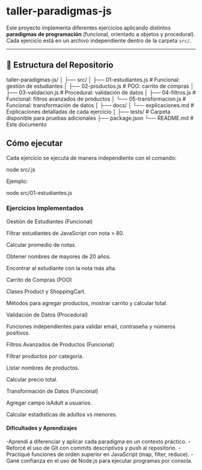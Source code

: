 # taller-paradigmas-js

Este proyecto implementa diferentes ejercicios aplicando distintos **paradigmas de programación** (funcional, orientado a objetos y procedural).  
Cada ejercicio está en un archivo independiente dentro de la carpeta `src/`.

---

## 📂 Estructura del Repositorio
taller-paradigmas-js/
│
├── src/
│ ├── 01-estudiantes.js # Funcional: gestión de estudiantes
│ ├── 02-productos.js # POO: carrito de compras
│ ├── 03-validacion.js # Procedural: validación de datos
│ ├── 04-filtros.js # Funcional: filtros avanzados de productos
│ └── 05-transformacion.js # Funcional: transformación de datos
│
├── docs/
│ └── explicaciones.md # Explicaciones detalladas de cada ejercicio
│
├── tests/ # Carpeta disponible para pruebas adicionales
├── package.json
└── README.md # Este documento
## Cómo ejecutar
Cada ejercicio se ejecuta de manera independiente con el comando:

node src/<nombre-del-archivo>.js


Ejemplo:

node src/01-estudiantes.js

### Ejercicios Implementados

Gestión de Estudiantes (Funcional)

Filtrar estudiantes de JavaScript con nota > 80.

Calcular promedio de notas.

Obtener nombres de mayores de 20 años.

Encontrar al estudiante con la nota más alta.

Carrito de Compras (POO)

Clases Product y ShoppingCart.

Métodos para agregar productos, mostrar carrito y calcular total.

Validación de Datos (Procedural)

Funciones independientes para validar email, contraseña y números positivos.

Filtros Avanzados de Productos (Funcional)

Filtrar productos por categoría.

Listar nombres de productos.

Calcular precio total.

Transformación de Datos (Funcional)

Agregar campo isAdult a usuarios.

Calcular estadísticas de adultos vs menores.

#### Dificultades y Aprendizajes

-Aprendí a diferenciar y aplicar cada paradigma en un contexto práctico.
-Reforcé el uso de Git con commits descriptivos y push al repositorio.
-Practiqué funciones de orden superior en JavaScript (map, filter, reduce).
-Gané confianza en el uso de Node.js para ejecutar programas por consola.